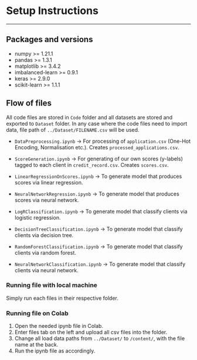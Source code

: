 # Setup Instructions
***

## Packages and versions

- numpy >= 1.21.1
- pandas >= 1.3.1
- matplotlib >= 3.4.2
- imbalanced-learn >= 0.9.1
- keras >= 2.9.0
- scikit-learn >= 1.1.1

## Flow of files

All code files are stored in `Code` folder and all datasets are stored and exported to `Dataset` folder.
In any case where the code files need to import data, file path of `../Dataset/FILENAME.csv` will be used.

- `DataPreprocessing.ipynb` -> For processing of `application.csv` (One-Hot Encoding, Normalisation etc.). Creates `processed_applications.csv`.
- `ScoreGeneration.ipynb` -> For generating of our own scores (y-labels) tagged to each client in `credit_record.csv`. Creates `scores.csv`.

- `LinearRegressionOnScores.ipynb` -> To generate model that produces scores via linear regression.
- `NeuralNetworkRegression.ipynb` -> To generate model that produces scores via neural network.

- `LogRClassification.ipynb` -> To generate model that classify clients via logistic regression.
- `DecisionTreeClassification.ipynb` -> To generate model that classify clients via decision tree.
- `RandomForestClassification.ipynb` -> To generate model that classify clients via random forest.
- `NeuralNetworkClassification.ipynb` -> To generate model that classify clients via neural network.

### Running file with local machine

Simply run each files in their respective folder.

### Running file on Colab

1. Open the needed ipynb file in Colab.
2. Enter files tab on the left and upload all csv files into the folder.
3. Change all load data paths from `../Dataset/` to `/content/`, with the file name at the back.
4. Run the ipynb file as accordingly.